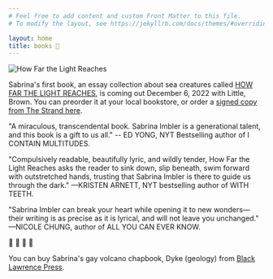```yaml
---
# Feel free to add content and custom Front Matter to this file.
# To modify the layout, see https://jekyllrb.com/docs/themes/#overriding-theme-defaults

layout: home
title: books 🦑
---
```


![How Far the Light Reaches](/assets/how-far-the-light-reaches.jpg)

Sabrina's first book, an essay collection about sea creatures called [HOW FAR THE LIGHT REACHES](https://www.littlebrown.com/titles/sabrina-imbler/how-far-the-light-reaches/9780316540513/), is coming out December 6, 2022 with Little, Brown. You can preorder it at your local bookstore, or order a [signed copy from The Strand here](https://checkout.square.site/buy/2FOEVWXLYZPIIZJHJWMFK32R).

"A miraculous, transcendental book. Sabrina Imbler is a generational talent, and this book is a gift to us all." -- ED YONG, NYT Bestselling author of I CONTAIN MULTITUDES.

"Compulsively readable, beautifully lyric, and wildly tender, How Far the Light Reaches asks the reader to sink down, slip beneath, swim forward with outstretched hands, trusting that Sabrina Imbler is there to guide us through the dark." —KRISTEN ARNETT, NYT bestselling author of WITH TEETH.

"Sabrina Imbler can break your heart while opening it to new wonders—their writing is as precise as it is lyrical, and will not leave you unchanged." —NICOLE CHUNG, author of ALL YOU CAN EVER KNOW.

🌊 🌊 🌊 🌊

You can buy Sabrina's gay volcano chapbook, Dyke (geology) from [Black Lawrence Press](https://blacklawrencepress.com/books/dyke-geology/).
